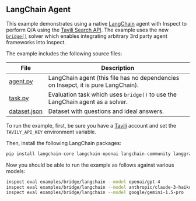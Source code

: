 ## LangChain Agent

This example demonstrates using a native [LangChain](https://www.langchain.com/) agent with Inspect to perform Q/A using the [Tavili Search API](https://tavily.com/). The example uses the new [`bridge()`](https://github.com/UKGovernmentBEIS/inspect_ai/pull/1181) solver which enables integrating arbitrary 3rd party agent frameworks into Inspect.

The example includes the following source files:

| File            | Description                                                                            |
|------------------|------------------------------------------------------|
| [agent.py](agent.py)      | LangChain agent (this file has no dependencies on Insepct, it is pure LangChain). |
| [task.py](task.py)       | Evaluation task which uses `bridge()` to use the LangChain agent as a solver.          |
| [dataset.json](dataset.json) | Dataset with questions and ideal answers.                                              |

To run the example, first, be sure you have a [Tavili](https://tavily.com/) account and set the `TAVILY_API_KEY` environment variable.

Then, install the following LangChain packages:

``` python
pip install langchain-core langchain-openai langchain-community langgraph
```

Now you should be able to run the example as follows against various models:

``` bash
inspect eval examples/bridge/langchain --model openai/gpt-4 
inspect eval examples/bridge/langchain --model anthropic/claude-3-haiku-20240307
inspect eval examples/bridge/langchain --model google/gemini-1.5-pro
```

